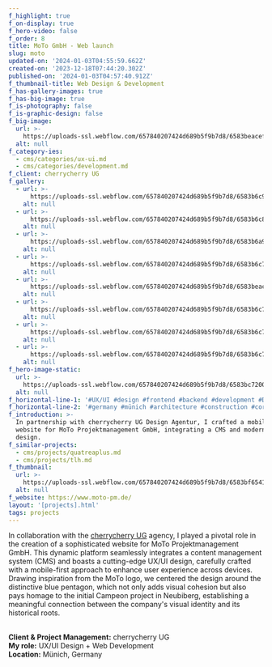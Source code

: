 ```yaml
---
f_highlight: true
f_on-display: true
f_hero-video: false
f_order: 8
title: MoTo GmbH - Web launch
slug: moto
updated-on: '2024-01-03T04:55:59.662Z'
created-on: '2023-12-18T07:44:20.302Z'
published-on: '2024-01-03T04:57:40.912Z'
f_thumbnail-title: Web Design & Development
f_has-gallery-images: true
f_has-big-image: true
f_is-photography: false
f_is-graphic-design: false
f_big-image:
  url: >-
    https://uploads-ssl.webflow.com/657840207424d689b5f9b7d8/6583beacefe94c745761133b_moto-03.jpg
  alt: null
f_category-ies:
  - cms/categories/ux-ui.md
  - cms/categories/development.md
f_client: cherrycherry UG
f_gallery:
  - url: >-
      https://uploads-ssl.webflow.com/657840207424d689b5f9b7d8/6583b6c94bf436898727a244_moto-02.jpg
    alt: null
  - url: >-
      https://uploads-ssl.webflow.com/657840207424d689b5f9b7d8/6583b6c890180e4e0677554a_moto-06.jpg
    alt: null
  - url: >-
      https://uploads-ssl.webflow.com/657840207424d689b5f9b7d8/6583b6a9af21ee3aa843039a_moto-01.jpg
    alt: null
  - url: >-
      https://uploads-ssl.webflow.com/657840207424d689b5f9b7d8/6583b6c75e1ccb9abd213756_moto-07.jpg
    alt: null
  - url: >-
      https://uploads-ssl.webflow.com/657840207424d689b5f9b7d8/6583beacefe94c745761133b_moto-03.jpg
    alt: null
  - url: >-
      https://uploads-ssl.webflow.com/657840207424d689b5f9b7d8/6583b6c741a163a020d70747_moto-08.jpg
    alt: null
  - url: >-
      https://uploads-ssl.webflow.com/657840207424d689b5f9b7d8/6583b6c7058da26d60dd4356_moto-05.jpg
    alt: null
  - url: >-
      https://uploads-ssl.webflow.com/657840207424d689b5f9b7d8/6583b6c7c0c50a8ad413755a_moto-09.jpg
    alt: null
f_hero-image-static:
  url: >-
    https://uploads-ssl.webflow.com/657840207424d689b5f9b7d8/6583bc72009441a51630d6e0_hero-v2.jpg
  alt: null
f_horizontal-line-1: '#UX/UI #design #frontend #backend #development #DNS #setup'
f_horizontal-line-2: '#germany #münich #architecture #construction #corporate'
f_introduction: >-
  In partnership with cherrycherry UG Design Agentur, I crafted a mobile-centric
  website for MoTo Projektmanagement GmbH, integrating a CMS and modern UX/UI
  design.
f_similar-projects:
  - cms/projects/quatreaplus.md
  - cms/projects/tlh.md
f_thumbnail:
  url: >-
    https://uploads-ssl.webflow.com/657840207424d689b5f9b7d8/6583bf6541a163a020dbe0ec_thumbnail-v2.jpg
  alt: null
f_website: https://www.moto-pm.de/
layout: '[projects].html'
tags: projects
---
```


In collaboration with the [cherrycherry UG](https://cherrycherry.de/) agency, I played a pivotal role in the creation of a sophisticated website for MoTo Projektmanagement GmbH. This dynamic platform seamlessly integrates a content management system (CMS) and boasts a cutting-edge UX/UI design, carefully crafted with a mobile-first approach to enhance user experience across devices. Drawing inspiration from the MoTo logo, we centered the design around the distinctive blue pentagon, which not only adds visual cohesion but also pays homage to the initial Campeon project in Neubiberg, establishing a meaningful connection between the company's visual identity and its historical roots.  
‍

**Client & Project Management:** cherrycherry UG  
**My role:** UX/UI Design + Web Development  
**Location:** Münich, Germany
